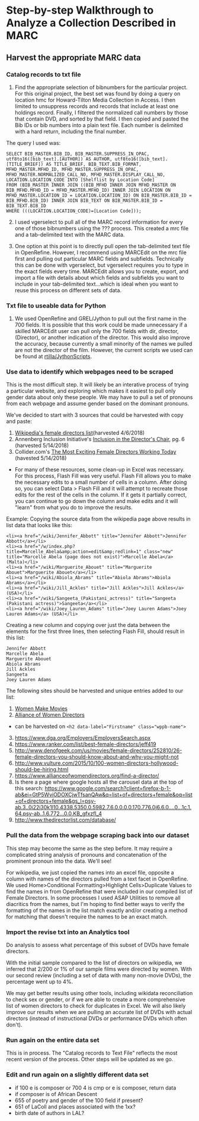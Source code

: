 # Step-by-step Walkthrough to Analyze a Collection Described in MARC

## Harvest the appropriate MARC data

### Catalog records to txt file
1. Find the appropriate selection of bibnumbers for the particular project. For this original project, the best set was found by doing a query on location hmc for Howard-Tilton Media Collection in Access. I then limited to unsuppress records and records that include at least one holdings record. Finally, I filtered the normalized call numbers by those that contain DVD, and sorted by that field. I then copied and pasted the Bib IDs or bib numbers into a plain text file. Each number is delimited with a hard return, including the final number.

The query I used was:
```
SELECT BIB_MASTER.BIB_ID, BIB_MASTER.SUPPRESS_IN_OPAC, utf8to16([bib_text].[AUTHOR]) AS AUTHOR, utf8to16([bib_text].[TITLE_BRIEF]) AS TITLE_BRIEF, BIB_TEXT.BIB_FORMAT, MFHD_MASTER.MFHD_ID, MFHD_MASTER.SUPPRESS_IN_OPAC, MFHD_MASTER.NORMALIZED_CALL_NO, MFHD_MASTER.DISPLAY_CALL_NO, LOCATION.LOCATION_CODE INTO [Shelflist by Location Code]
FROM (BIB_MASTER INNER JOIN ((BIB_MFHD INNER JOIN MFHD_MASTER ON BIB_MFHD.MFHD_ID = MFHD_MASTER.MFHD_ID) INNER JOIN LOCATION ON MFHD_MASTER.LOCATION_ID = LOCATION.LOCATION_ID) ON BIB_MASTER.BIB_ID = BIB_MFHD.BIB_ID) INNER JOIN BIB_TEXT ON BIB_MASTER.BIB_ID = BIB_TEXT.BIB_ID
WHERE (((LOCATION.LOCATION_CODE)=[Location Code]));
```

2. I used vgerselect to pull all of the MARC record information for every one of those bibnumbers using the ??? process. This created a mrc file and a tab-delimited text with the MARC data.

3. One option at this point is to directly pull open the tab-delimited text file in OpenRefine. However, I recommend using MARCEdit on the mrc file first and pulling out particular MARC fields and subfields. Technically this can be done with vgerselect, but vgerselect requires you to type in the exact fields every time. MARCEdit allows you to create, export, and import a file with details about which fields and subfields you want to include in your tab-delimited text...which is ideal when you want to reuse this process on different sets of data.

### Txt file to useable data for Python

1. We used OpenRefine and GREL/Jython to pull out the first name in the 700 fields. It is possible that this work could be made unnecessary if a skilled MARCEdit user can pull only the 700 fields with dir, director, (Director), or another indication of the director. This would also improve the accuracy, because currently a small minority of the names we pulled are not the director of the film. However, the current scripts we used can be found at [rtilla/JythonScripts](https://github.com/rtilla1/JythonScripts).

### Use data to identify which webpages need to be scraped
This is the most difficult step. It will likely be an interative process of trying a particular website, and exploring which makes it
easiest to pull only gender data about only these people. We may have to pull a set of pronouns from each webpage and assume
gender based on the dominant pronouns.

We've decided to start with 3 sources that could be harvested with copy and paste: 
1. [Wikipedia's female directors list](https://en.wikipedia.org/wiki/List_of_female_film_and_television_directors)(harvested 4/6/2018)
2. Annenberg Inclusion Initiative's [Inclusion in the Director's Chair](http://assets.uscannenberg.org/docs/inclusion-in-the-directors-chair-2007-2017.pdf), pg. 6 (harvested 5/14/2018)
3. Collider.com's [The Most Exciting Female Directors Working Today](http://collider.com/best-female-directors/) (havested 5/14/2018)

* For many of these resources, some clean-up in Excel was necessary. For this process, Flash Fill was very useful. Flash Fill allows you to make the necessary edits to a small number of cells in a column. After doing so, you can select Data > Flash Fill and it will attempt to recreate those edits for the rest of the cells in the column. If it gets it partially correct, you can continue to go down the column and make edits and it will "learn" from what you do to improve the results.

Example:
Copying the source data from the wikipedia page above results in list data that looks like this:

```
<li><a href="/wiki/Jennifer_Abbott" title="Jennifer Abbott">Jennifer Abbott</a></li>
<li><a href="/w/index.php?title=Marcelle_Abela&amp;action=edit&amp;redlink=1" class="new" title="Marcelle Abela (page does not exist)">Marcelle Abela</a> (Malta)</li>
<li><a href="/wiki/Marguerite_Abouet" title="Marguerite Abouet">Marguerite Abouet</a></li>
<li><a href="/wiki/Abiola_Abrams" title="Abiola Abrams">Abiola Abrams</a></li>
<li><a href="/wiki/Jill_Ackles" title="Jill Ackles">Jill Ackles</a> (USA)</li>
<li><a href="/wiki/Sangeeta_(Pakistani_actress)" title="Sangeeta (Pakistani actress)">Sangeeta</a></li>
<li><a href="/wiki/Joey_Lauren_Adams" title="Joey Lauren Adams">Joey Lauren Adams</a> (USA)</li>
```
Creating a new column and copying over just the data between the <a> elements for the first three lines, then selecting Flash Fill, should result in this list:
 
 ```
Jennifer Abbott
Marcelle Abela
Marguerite Abouet
Abiola Abrams
Jill Ackles
Sangeeta
Joey Lauren Adams
```


The following sites should be harvested and unique entries added to our list:
1. [Women Make Movies](wmm.com)
2. [Alliance of Women Directors](https://www.allianceofwomendirectors.org/find-a-director/) 
  * can be harvested on `<h2 data-label="Firstname" class="wppb-name">`
3. https://www.dga.org/Employers/EmployersSearch.aspx
4. https://www.ranker.com/list/best-female-directors/jeff419
5. http://www.denofgeek.com/us/movies/female-directors/252810/26-female-directors-you-should-know-about-and-why-you-might-not
6. http://www.vulture.com/2015/10/100-women-directors-hollywood-should-be-hiring.html
7. https://www.allianceofwomendirectors.org/find-a-director/
8. Is there a page where google hosts all the carousel data at the top of this search: https://www.google.com/search?client=firefox-b-1-ab&ei=GtP5WviODOXCjwTfsanQAw&q=list+of+directors+female&oq=list+of+directors+female&gs_l=psy-ab.3..0i22i30k1l10.4338.5350.0.5982.7.6.0.0.0.0.170.776.0j6.6.0....0...1c.1.64.psy-ab..1.6.772...0.0.KB_gfxzfI_4
9.	http://www.thedirectorlist.com/database/

### Pull the data from the webpage scraping back into our dataset
This step may become the same as the step before. It may require a complicated string analysis of pronouns and concatenation of
the prominent pronoun into the data. We'll see!

For wikipedia, we just copied the names into an excel file, opposite a column with names of the directors pulled from a text facet in OpenRefine. We used Home>Conditional Formatting>Highlight Cells>Duplicate Values to find the names in from OpenRefine that were included in our compiled list of Female Directors. In some processes I used ASAP Utilities to remove all diacritics from the names, but I'm hoping to find better ways to verify the formatting of the names in the list match exactly and/or creating a method for matching that doesn't require the names to be an exact match.

### Import the revise txt into an Analytics tool
Do analysis to assess what percentage of this subset of DVDs have female directors.

With the initial sample compared to the list of directors on wikipedia, we inferred that 2/200 or 1% of our sample films were directed by women. With our second review (including a set of data with many non-movie DVDs), the percentage went up to 4%.

We may get better results using other tools, including wikidata reconciliation to check sex or gender, or if we are able to create a more comprehensive list of women directors to check for duplicates in Excel. We will also likely improve our results when we are pulling an accurate list of DVDs with actual directors (instead of instructional DVDs or performance DVDs which often don't).

### Run again on the entire data set
This is in process. The "Catalog records to Text File" reflects the most recent version of the process. Other steps will be updated as we go.

### Edit and run again on a slightly different data set
* if 100 e is composer or 700 4 is cmp or e is composer, return data
* if composer is of African Descent
* 655 of poetry and gender of the 100 field if present?
* 651 of LaColl and places associated with the 1xx?
* birth date of authors in LAL?
